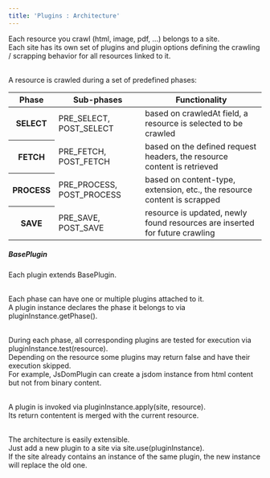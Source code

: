 ```yaml
---
title: 'Plugins : Architecture'
---
```

Each resource you crawl (html, image, pdf, ...) belongs to a site. </br>
Each site has its own set of plugins and plugin options defining the crawling / scrapping behavior for all resources linked to it. </br></br>

A resource is crawled during a set of predefined phases:
<table class="table">
    <thead>
        <tr>
            <th scope="col">Phase</th>
            <th scope="col">Sub-phases</th>
            <th scope="col">Functionality</th>
        </tr>
    </thead>
    <tbody>
        <tr>
            <th scope="row">SELECT</th>
            <td>PRE_SELECT, POST_SELECT</td>
            <td>based on crawledAt field, a resource is selected to be crawled</td>            
        </tr>
        <tr>
            <th scope="row">FETCH</th>
            <td>PRE_FETCH, POST_FETCH</td>
            <td>based on the defined request headers, the resource content is retrieved</td>            
        </tr>
        <tr>
            <th scope="row">PROCESS</th>
            <td>PRE_PROCESS, POST_PROCESS</td>
            <td>based on content-type, extension, etc., the resource content is scrapped</td>            
        </tr>
        <tr>
            <th scope="row">SAVE</th>
            <td>PRE_SAVE, POST_SAVE</td>
            <td>resource is updated, newly found resources are inserted for future crawling</td>            
        </tr>
    </tbody>
</table>

<h5 class="subtitle">BasePlugin</h5>
Each plugin extends BasePlugin.</br></br>

Each phase can have one or multiple plugins attached to it.</br>
A plugin instance declares the phase it belongs to via pluginInstance.getPhase().</br></br>

During each phase, all corresponding plugins are tested for execution via pluginInstance.test(resource). </br>
Depending on the resource some plugins may return false and have their execution skipped.</br>
For example, JsDomPlugin can create a jsdom instance from html content but not from binary content.</br></br>

A plugin is invoked via pluginInstance.apply(site, resource).<br/>
Its return contentent is merged with the current resource.<br/><br/>

The architecture is easily extensible.<br/>
Just add a new plugin to a site via site.use(pluginInstance). <br/>
If the site already contains an instance of the same plugin, the new instance will replace the old one.